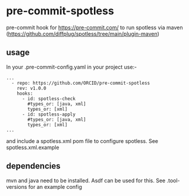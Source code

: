 # pre-commit-spotless

pre-commit hook for https://pre-commit.com/ to run spotless via maven (https://github.com/diffplug/spotless/tree/main/plugin-maven)

## usage

In your .pre-commit-config.yaml in your project use:-

```
...
  - repo: https://github.com/ORCID/pre-commit-spotless
    rev: v1.0.0
    hooks:
      - id: spotless-check
        #types_or: [java, xml]
        types_or: [xml]
      - id: spotless-apply
        #types_or: [java, xml]
        types_or: [xml]
...
```
and include a spotless.xml pom file to configure spotless. See spotless.xml.example

## dependencies

mvn and java need to be installed. Asdf can be used for this. See .tool-versions for an example config
